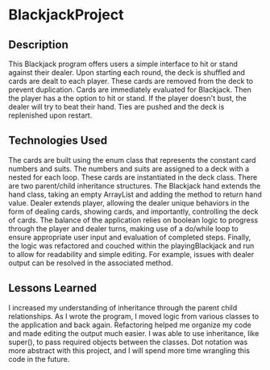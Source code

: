 # BlackjackProject

## Description
This Blackjack program offers users a simple interface to hit or stand against their dealer. Upon starting each round, the deck is shuffled and cards are dealt to each player. These cards are removed from the deck to prevent duplication. 
Cards are immediately evaluated for Blackjack. Then the player has a the option to hit or stand. If the player doesn't bust, the dealer will try to beat their hand. Ties are pushed and the deck is replenished upon restart. 

## Technologies Used
The cards are built using the enum class that represents the constant card numbers and suits. The numbers and suits are assigned to a deck with a nested for each loop. These cards are instantiated in the deck class. There are two parent/child inheritance structures. The Blackjack hand extends the hand class,
taking an empty ArrayList and adding the method to return hand value. Dealer extends player, allowing the dealer unique behaviors in the form of dealing cards, showing cards, and importantly, controlling the deck of cards.
The balance of the application relies on boolean logic to progress through the player and dealer turns, making use of a do/while loop to ensure appropriate user input and evaluation of completed steps. Finally, the logic was refactored and couched within the playingBlackjack and run to allow for
readability and simple editing. For example, issues with dealer output can be resolved in the associated method. 

## Lessons Learned
I increased my understanding of inheritance through the parent child relationships. As I wrote the program, I moved logic from various classes to the application and back again. Refactoring helped me organize my code and made editing the output much easier. I was able to use inheritance, like super(), to pass
required objects between the classes. Dot notation was more abstract with this project, and I will spend more time wrangling this code in the future. 